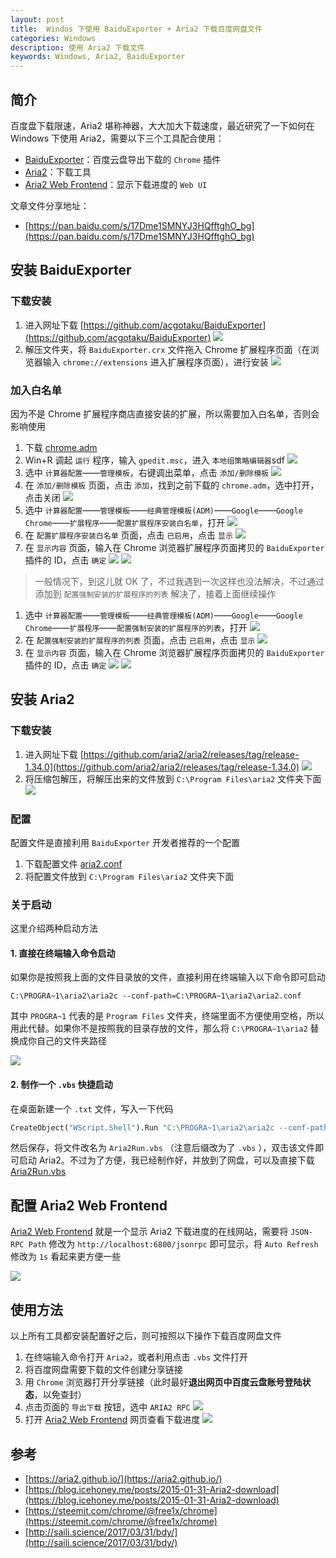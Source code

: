 ```yaml
---
layout: post
title:  Windos 下使用 BaiduExporter + Aria2 下载百度网盘文件
categories: Windows
description: 使用 Aria2 下载文件
keywords: Windows, Aria2, BaiduExporter
---
```



## 简介

百度盘下载限速，Aria2 堪称神器，大大加大下载速度，最近研究了一下如何在 Windows 下使用 Aria2，需要以下三个工具配合使用：

* [BaiduExporter](https://github.com/acgotaku/BaiduExporter)：百度云盘导出下载的 `Chrome` 插件
* [Aria2](https://aria2.github.io/)：下载工具
* [Aria2 Web Frontend](http://binux.github.io/yaaw/demo/#)：显示下载进度的 `Web UI`

文章文件分享地址：

* [https://pan.baidu.com/s/17Dme1SMNYJ3HQfftghO_bg](https://pan.baidu.com/s/17Dme1SMNYJ3HQfftghO_bg)

## 安装 BaiduExporter

### 下载安装

1. 进入网址下载 [https://github.com/acgotaku/BaiduExporter](https://github.com/acgotaku/BaiduExporter)
	![](https://raw.githubusercontent.com/ripperhe/Resource/master/20180702/snip_20180701212558.png)
2. 解压文件夹，将 `BaiduExporter.crx` 文件拖入 Chrome 扩展程序页面（在浏览器输入 `chrome://extensions` 进入扩展程序页面），进行安装
	![](https://raw.githubusercontent.com/ripperhe/Resource/master/20180702/snip_20180701100117.png)

### 加入白名单

因为不是 Chrome 扩展程序商店直接安装的扩展，所以需要加入白名单，否则会影响使用

1. 下载 [chrome.adm](https://pan.baidu.com/s/17Dme1SMNYJ3HQfftghO_bg)
2. Win+R 调起 `运行` 程序，输入 `gpedit.msc`，进入 `本地组策略编辑器`sdf
	![](https://raw.githubusercontent.com/ripperhe/Resource/master/20180702/snip_20180702133428.png)
3. 选中 `计算器配置`——`管理模板`，右键调出菜单，点击 `添加/删除模板`
	![](https://raw.githubusercontent.com/ripperhe/Resource/master/20180702/Jietu20180702-102755.png)
4. 在 `添加/删除模板` 页面，点击 `添加`，找到之前下载的 `chrome.adm`，选中打开，点击关闭
	![](https://raw.githubusercontent.com/ripperhe/Resource/master/20180702/Jietu20180702-102918@2x.png)
5. 选中 `计算器配置`——`管理模板`——`经典管理模板(ADM)`——`Google`——`Google Chrome`——`扩展程序`——`配置扩展程序安装白名单`，打开
	![](https://raw.githubusercontent.com/ripperhe/Resource/master/20180702/snip_20180702140402.png)
6. 在 `配置扩展程序安装白名单` 页面，点击 `已启用`，点击 `显示`
	![](https://raw.githubusercontent.com/ripperhe/Resource/master/20180702/Jietu20180702-103532.png)
7. 在 `显示内容` 页面，输入在 Chrome 浏览器扩展程序页面拷贝的 `BaiduExporter` 插件的 ID，点击 `确定`
	![](https://raw.githubusercontent.com/ripperhe/Resource/master/20180702/snip_20180702100117.png)
	![](https://raw.githubusercontent.com/ripperhe/Resource/master/20180702/Jietu20180702-103732.png)

> 一般情况下，到这儿就 OK 了，不过我遇到一次这样也没法解决，不过通过添加到 `配置强制安装的扩展程序的列表` 解决了，接着上面继续操作

1. 选中 `计算器配置`——`管理模板`——`经典管理模板(ADM)`——`Google`——`Google Chrome`——`扩展程序`——`配置强制安装的扩展程序的列表`，打开
	![](https://raw.githubusercontent.com/ripperhe/Resource/master/20180702/Jietu20180702-104124.png)
2. 在 `配置强制安装的扩展程序的列表` 页面，点击 `已启用`，点击 `显示`
	![](https://raw.githubusercontent.com/ripperhe/Resource/master/20180702/Jietu20180702-104218.png)
3. 在 `显示内容` 页面，输入在 Chrome 浏览器扩展程序页面拷贝的 `BaiduExporter` 插件的 ID，点击 `确定`
	![](https://raw.githubusercontent.com/ripperhe/Resource/master/20180702/snip_20180702100117.png)
	![](https://raw.githubusercontent.com/ripperhe/Resource/master/20180702/Jietu20180702-104353.png)

## 安装 Aria2

### 下载安装

1. 进入网址下载 [https://github.com/aria2/aria2/releases/tag/release-1.34.0](https://github.com/aria2/aria2/releases/tag/release-1.34.0)
	![](https://raw.githubusercontent.com/ripperhe/Resource/master/20180702/snip_20180702105317.png)
2. 将压缩包解压，将解压出来的文件放到 `C:\Program Files\aria2` 文件夹下面
	![](https://raw.githubusercontent.com/ripperhe/Resource/master/20180702/snip_20180702142705.png)
	
### 配置

配置文件是直接利用 `BaiduExporter` 开发者推荐的一个配置

1. 下载配置文件 [aria2.conf](https://pan.baidu.com/s/17Dme1SMNYJ3HQfftghO_bg)
2. 将配置文件放到 `C:\Program Files\aria2` 文件夹下面

### 关于启动

这里介绍两种启动方法

#### 1. 直接在终端输入命令启动

如果你是按照我上面的文件目录放的文件，直接利用在终端输入以下命令即可启动

```shell
C:\PROGRA~1\aria2\aria2c --conf-path=C:\PROGRA~1\aria2\aria2.conf
```

其中 `PROGRA~1` 代表的是 `Program Files` 文件夹，终端里面不方便使用空格，所以用此代替。如果你不是按照我的目录存放的文件，那么将 `C:\PROGRA~1\aria2` 替换成你自己的文件夹路径

![](https://raw.githubusercontent.com/ripperhe/Resource/master/20180702/snip_20180702112631.png)

#### 2. 制作一个 `.vbs` 快捷启动

在桌面新建一个 `.txt` 文件，写入一下代码

```vb
CreateObject("WScript.Shell").Run "C:\PROGRA~1\aria2\aria2c --conf-path=C:\PROGRA~1\aria2\aria2.conf",0
```

然后保存，将文件改名为 `Aria2Run.vbs` （注意后缀改为了 `.vbs` ），双击该文件即可启动 Aria2。不过为了方便，我已经制作好，并放到了网盘，可以及直接下载 [Aria2Run.vbs](https://pan.baidu.com/s/17Dme1SMNYJ3HQfftghO_bg)


## 配置 Aria2 Web Frontend

[Aria2 Web Frontend](http://binux.github.io/yaaw/demo/#) 就是一个显示 Aria2 下载进度的在线网站，需要将 `JSON-RPC Path` 修改为 `http://localhost:6800/jsonrpc` 即可显示，将 `Auto Refresh` 修改为 `1s` 看起来更方便一些

![](https://raw.githubusercontent.com/ripperhe/Resource/master/20180702/snip_20180702141826.png)

## 使用方法

以上所有工具都安装配置好之后，则可按照以下操作下载百度网盘文件

1. 在终端输入命令打开 `Aria2`，或者利用点击 `.vbs` 文件打开
2. 将百度网盘需要下载的文件创建分享链接
3. 用 `Chrome` 浏览器打开分享链接（此时最好**退出网页中百度云盘账号登陆状态**，以免查封）
4. 点击页面的 `导出下载` 按钮，选中 `ARIA2 RPC`
	![](https://raw.githubusercontent.com/ripperhe/Resource/master/20180702/snip_20180702113955.png)
5. 打开 [Aria2 Web Frontend](http://binux.github.io/yaaw/demo/#) 网页查看下载进度
	![](https://raw.githubusercontent.com/ripperhe/Resource/master/20180702/snip_20180702114030.png)

## 参考

* [https://aria2.github.io/](https://aria2.github.io/)
* [https://blog.icehoney.me/posts/2015-01-31-Aria2-download](https://blog.icehoney.me/posts/2015-01-31-Aria2-download)
* [https://steemit.com/chrome/@free1x/chrome](https://steemit.com/chrome/@free1x/chrome)
* [http://saili.science/2017/03/31/bdy/](http://saili.science/2017/03/31/bdy/)